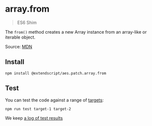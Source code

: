 # array.from

> ES6 Shim

The `from()` method creates a new Array instance from an array-like or iterable object.

Source: [MDN](https://developer.mozilla.org/en-US/docs/Web/JavaScript/Reference/Global_Objects/Array/from)

## Install

    npm install @extendscript/aes.patch.array.from

## Test

You can test the code against a range of [targets](https://github.com/nbqx/fakestk/blob/master/resources/versions.json):

    npm run test target-1 target-2

We keep [a log of test results](./test/results_log.md)
